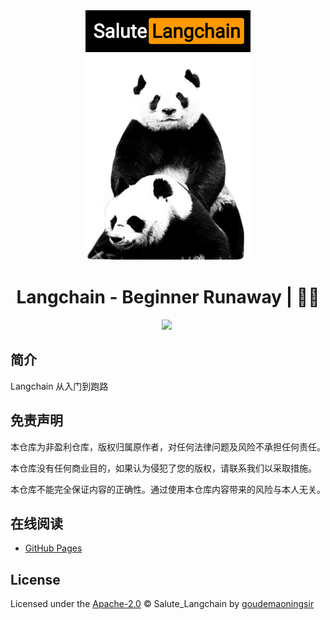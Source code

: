 <div align="center">
  <a href="https://github.com/goudemaoningsir/Salute_Langchain">
    <img src="https://raw.githubusercontent.com/goudemaoningsir/Salute_Langchain/main/img/1.jpg" height="400">
  </a>
  <h1>Langchain - Beginner Runaway | 🚴‍♂️</h1>
  <img src="https://img.shields.io/github/repo-size/goudemaoningsir/Salute_Langchain.svg?label=Repo%20size&style=flat-square" height="20">
  <img src="https://img.shields.io/badge/License-Apache%202.0-purple" data-origin="https://img.shields.io/badge/License-Apache%202.0-blue" alt="">
</div>




## 简介

Langchain 从入门到跑路



## 免责声明

本仓库为非盈利仓库，版权归属原作者，对任何法律问题及风险不承担任何责任。

本仓库没有任何商业目的，如果认为侵犯了您的版权，请联系我们以采取措施。

本仓库不能完全保证内容的正确性。通过使用本仓库内容带来的风险与本人无关。



## 在线阅读

- [GitHub Pages](https://goudemaoningsir.github.io/Salute_Langchain/#/)



## License

Licensed under the [Apache-2.0](http://choosealicense.com/licenses/apache/) © Salute_Langchain by [goudemaoningsir](https://github.com/goudemaoningsir)

